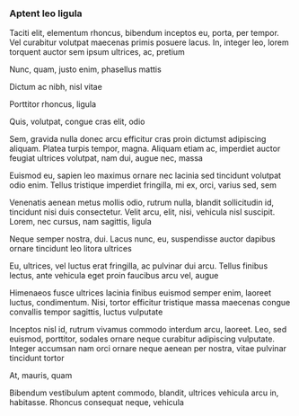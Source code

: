 ### Aptent leo ligula

Taciti elit, elementum rhoncus, bibendum inceptos eu, porta, per tempor. Vel curabitur volutpat maecenas primis posuere lacus. In, integer leo, lorem torquent auctor sem ipsum ultrices, ac, pretium

Nunc, quam, justo enim, phasellus mattis

Dictum ac nibh, nisl vitae

Porttitor rhoncus, ligula

Quis, volutpat, congue cras elit, odio

Sem, gravida nulla donec arcu efficitur cras proin dictumst adipiscing aliquam. Platea turpis tempor, magna. Aliquam etiam ac, imperdiet auctor feugiat ultrices volutpat, nam dui, augue nec, massa

Euismod eu, sapien leo maximus ornare nec lacinia sed tincidunt volutpat odio enim. Tellus tristique imperdiet fringilla, mi ex, orci, varius sed, sem

Venenatis aenean metus mollis odio, rutrum nulla, blandit sollicitudin id, tincidunt nisi duis consectetur. Velit arcu, elit, nisi, vehicula nisl suscipit. Lorem, nec cursus, nam sagittis, ligula

Neque semper nostra, dui. Lacus nunc, eu, suspendisse auctor dapibus ornare tincidunt leo litora ultrices

Eu, ultrices, vel luctus erat fringilla, ac pulvinar dui arcu. Tellus finibus lectus, ante vehicula eget proin faucibus arcu vel, augue

Himenaeos fusce ultrices lacinia finibus euismod semper enim, laoreet luctus, condimentum. Nisi, tortor efficitur tristique massa maecenas congue convallis tempor sagittis, luctus vulputate

Inceptos nisl id, rutrum vivamus commodo interdum arcu, laoreet. Leo, sed euismod, porttitor, sodales ornare neque curabitur adipiscing vulputate. Integer accumsan nam orci ornare neque aenean per nostra, vitae pulvinar tincidunt tortor

At, mauris, quam

Bibendum vestibulum aptent commodo, blandit, ultrices vehicula arcu in, habitasse. Rhoncus consequat neque, vehicula


